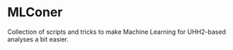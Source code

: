 # MLConer
Collection of scripts and tricks to make Machine Learning for UHH2-based analyses a bit easier.
